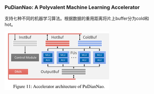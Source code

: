 ### PuDianNao: A Polyvalent Machine Learning Accelerator

支持七种不同的机器学习算法。根据数据的重用距离将片上buffer分为cold和hot。

![PuDianNao](./1.PNG)
